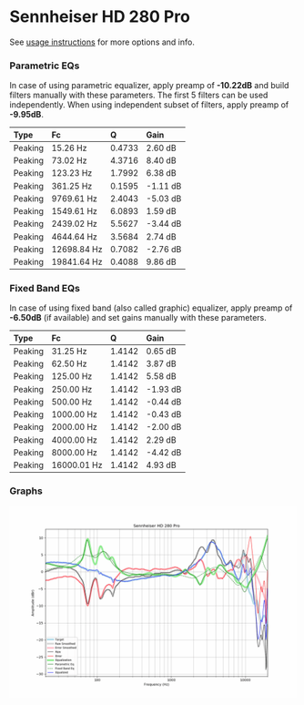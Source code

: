 # Sennheiser HD 280 Pro
See [usage instructions](https://github.com/jaakkopasanen/AutoEq#usage) for more options and info.

### Parametric EQs
In case of using parametric equalizer, apply preamp of **-10.22dB** and build filters manually
with these parameters. The first 5 filters can be used independently.
When using independent subset of filters, apply preamp of **-9.95dB**.

| Type    | Fc          |      Q | Gain     |
|:--------|:------------|:-------|:---------|
| Peaking | 15.26 Hz    | 0.4733 | 2.60 dB  |
| Peaking | 73.02 Hz    | 4.3716 | 8.40 dB  |
| Peaking | 123.23 Hz   | 1.7992 | 6.38 dB  |
| Peaking | 361.25 Hz   | 0.1595 | -1.11 dB |
| Peaking | 9769.61 Hz  | 2.4043 | -5.03 dB |
| Peaking | 1549.61 Hz  | 6.0893 | 1.59 dB  |
| Peaking | 2439.02 Hz  | 5.5627 | -3.44 dB |
| Peaking | 4644.64 Hz  | 3.5684 | 2.74 dB  |
| Peaking | 12698.84 Hz | 0.7082 | -2.76 dB |
| Peaking | 19841.64 Hz | 0.4088 | 9.86 dB  |

### Fixed Band EQs
In case of using fixed band (also called graphic) equalizer, apply preamp of **-6.50dB**
(if available) and set gains manually with these parameters.

| Type    | Fc          |      Q | Gain     |
|:--------|:------------|:-------|:---------|
| Peaking | 31.25 Hz    | 1.4142 | 0.65 dB  |
| Peaking | 62.50 Hz    | 1.4142 | 3.87 dB  |
| Peaking | 125.00 Hz   | 1.4142 | 5.58 dB  |
| Peaking | 250.00 Hz   | 1.4142 | -1.93 dB |
| Peaking | 500.00 Hz   | 1.4142 | -0.44 dB |
| Peaking | 1000.00 Hz  | 1.4142 | -0.43 dB |
| Peaking | 2000.00 Hz  | 1.4142 | -2.00 dB |
| Peaking | 4000.00 Hz  | 1.4142 | 2.29 dB  |
| Peaking | 8000.00 Hz  | 1.4142 | -4.42 dB |
| Peaking | 16000.01 Hz | 1.4142 | 4.93 dB  |

### Graphs
![](./Sennheiser%20HD%20280%20Pro.png)